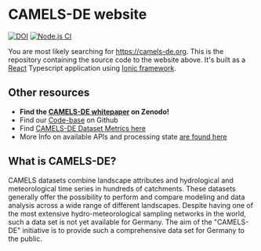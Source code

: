 # CAMELS-DE website

[![DOI](https://zenodo.org/badge/487239881.svg)](https://zenodo.org/badge/latestdoi/487239881)
[![Node.js CI](https://github.com/CAMELS-DE/CAMELS-DE.github.io/actions/workflows/main.yml/badge.svg)](https://github.com/CAMELS-DE/CAMELS-DE.github.io/actions/workflows/main.yml)

You are most likely searching for https://camels-de.org.
This is the repository containing the source code to the website above. 
It's built as a [React](https://reactjs.org) Typescript application  using [Ionic framework](https://ionicframework.com).

## Other resources

* **Find the [CAMELS-DE whitepaper](https://doi.org/10.5281/zenodo.6517142) on Zenodo!**
* Find our [Code-base](https://github.com/CAMELS-DE) on Github
* Find [CAMELS-DE Dataset Metrics here](https://camels-de.org/metrics)
* More Info on available APIs and processing state [are found here](https://camels-de.org/info)



## What is CAMELS-DE?

CAMELS datasets combine landscape attributes and hydrological and meteorological time series in hundreds of catchments. 
These datasets generally offer the possibility to perform and compare modeling and data analysis across a wide range of different landscapes. 
Despite having one of the most extensive hydro-meteorological sampling networks in the world, such a data set is not yet available for Germany.
The aim of the "CAMELS-DE" initiative is to provide such a comprehensive data set for Germany to the public. 


